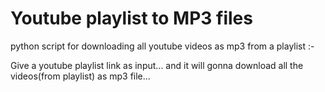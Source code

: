 # Youtube playlist to MP3 files

python script for downloading all youtube videos as mp3 from a playlist :-

Give a youtube playlist link as input... and it will gonna download all the videos(from playlist) as mp3 file...



